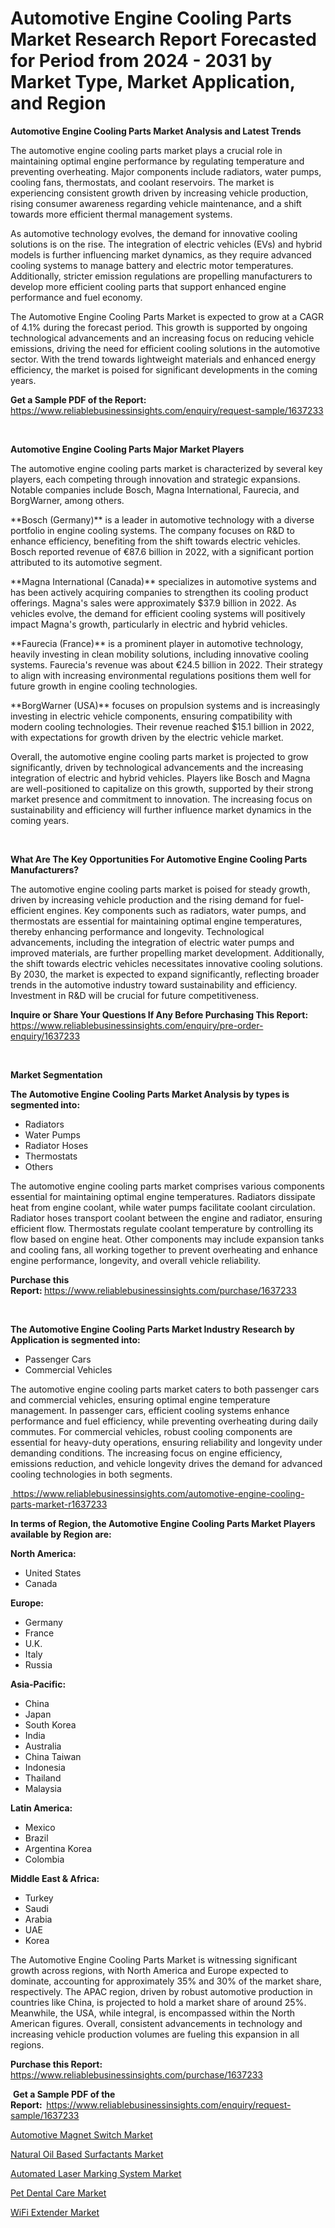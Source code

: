 <p><h1>Automotive Engine Cooling Parts Market Research Report Forecasted for Period from 2024 -  2031 by Market Type, Market Application, and Region</h1></p><p><strong>Automotive Engine Cooling Parts Market Analysis and Latest Trends</strong></p>
<p><p>The automotive engine cooling parts market plays a crucial role in maintaining optimal engine performance by regulating temperature and preventing overheating. Major components include radiators, water pumps, cooling fans, thermostats, and coolant reservoirs. The market is experiencing consistent growth driven by increasing vehicle production, rising consumer awareness regarding vehicle maintenance, and a shift towards more efficient thermal management systems.</p><p>As automotive technology evolves, the demand for innovative cooling solutions is on the rise. The integration of electric vehicles (EVs) and hybrid models is further influencing market dynamics, as they require advanced cooling systems to manage battery and electric motor temperatures. Additionally, stricter emission regulations are propelling manufacturers to develop more efficient cooling parts that support enhanced engine performance and fuel economy.</p><p>The Automotive Engine Cooling Parts Market is expected to grow at a CAGR of 4.1% during the forecast period. This growth is supported by ongoing technological advancements and an increasing focus on reducing vehicle emissions, driving the need for efficient cooling solutions in the automotive sector. With the trend towards lightweight materials and enhanced energy efficiency, the market is poised for significant developments in the coming years.</p></p>
<p><strong>Get a Sample PDF of the Report:&nbsp;</strong> <a href="https://www.reliablebusinessinsights.com/enquiry/request-sample/1637233">https://www.reliablebusinessinsights.com/enquiry/request-sample/1637233</a></p>
<p>&nbsp;</p>
<p><strong>Automotive Engine Cooling Parts Major Market Players</strong></p>
<p><p>The automotive engine cooling parts market is characterized by several key players, each competing through innovation and strategic expansions. Notable companies include Bosch, Magna International, Faurecia, and BorgWarner, among others.</p><p>**Bosch (Germany)** is a leader in automotive technology with a diverse portfolio in engine cooling systems. The company focuses on R&D to enhance efficiency, benefiting from the shift towards electric vehicles. Bosch reported revenue of €87.6 billion in 2022, with a significant portion attributed to its automotive segment.</p><p>**Magna International (Canada)** specializes in automotive systems and has been actively acquiring companies to strengthen its cooling product offerings. Magna's sales were approximately $37.9 billion in 2022. As vehicles evolve, the demand for efficient cooling systems will positively impact Magna's growth, particularly in electric and hybrid vehicles.</p><p>**Faurecia (France)** is a prominent player in automotive technology, heavily investing in clean mobility solutions, including innovative cooling systems. Faurecia's revenue was about €24.5 billion in 2022. Their strategy to align with increasing environmental regulations positions them well for future growth in engine cooling technologies.</p><p>**BorgWarner (USA)** focuses on propulsion systems and is increasingly investing in electric vehicle components, ensuring compatibility with modern cooling technologies. Their revenue reached $15.1 billion in 2022, with expectations for growth driven by the electric vehicle market.</p><p>Overall, the automotive engine cooling parts market is projected to grow significantly, driven by technological advancements and the increasing integration of electric and hybrid vehicles. Players like Bosch and Magna are well-positioned to capitalize on this growth, supported by their strong market presence and commitment to innovation. The increasing focus on sustainability and efficiency will further influence market dynamics in the coming years.</p></p>
<p>&nbsp;</p>
<p><strong>What Are The Key Opportunities For Automotive Engine Cooling Parts Manufacturers?</strong></p>
<p><p>The automotive engine cooling parts market is poised for steady growth, driven by increasing vehicle production and the rising demand for fuel-efficient engines. Key components such as radiators, water pumps, and thermostats are essential for maintaining optimal engine temperatures, thereby enhancing performance and longevity. Technological advancements, including the integration of electric water pumps and improved materials, are further propelling market development. Additionally, the shift towards electric vehicles necessitates innovative cooling solutions. By 2030, the market is expected to expand significantly, reflecting broader trends in the automotive industry toward sustainability and efficiency. Investment in R&D will be crucial for future competitiveness.</p></p>
<p><strong>Inquire or Share Your Questions If Any Before Purchasing This Report:</strong> <a href="https://www.reliablebusinessinsights.com/enquiry/pre-order-enquiry/1637233">https://www.reliablebusinessinsights.com/enquiry/pre-order-enquiry/1637233</a></p>
<p>&nbsp;</p>
<p><strong>Market Segmentation</strong></p>
<p><strong>The Automotive Engine Cooling Parts Market Analysis by types is segmented into:</strong></p>
<p><ul><li>Radiators</li><li>Water Pumps</li><li>Radiator Hoses</li><li>Thermostats</li><li>Others</li></ul></p>
<p><p>The automotive engine cooling parts market comprises various components essential for maintaining optimal engine temperatures. Radiators dissipate heat from engine coolant, while water pumps facilitate coolant circulation. Radiator hoses transport coolant between the engine and radiator, ensuring efficient flow. Thermostats regulate coolant temperature by controlling its flow based on engine heat. Other components may include expansion tanks and cooling fans, all working together to prevent overheating and enhance engine performance, longevity, and overall vehicle reliability.</p></p>
<p><strong>Purchase this Report:&nbsp;</strong><a href="https://www.reliablebusinessinsights.com/purchase/1637233">https://www.reliablebusinessinsights.com/purchase/1637233</a></p>
<p>&nbsp;</p>
<p><strong>The Automotive Engine Cooling Parts Market Industry Research by Application is segmented into:</strong></p>
<p><ul><li>Passenger Cars</li><li>Commercial Vehicles</li></ul></p>
<p><p>The automotive engine cooling parts market caters to both passenger cars and commercial vehicles, ensuring optimal engine temperature management. In passenger cars, efficient cooling systems enhance performance and fuel efficiency, while preventing overheating during daily commutes. For commercial vehicles, robust cooling components are essential for heavy-duty operations, ensuring reliability and longevity under demanding conditions. The increasing focus on engine efficiency, emissions reduction, and vehicle longevity drives the demand for advanced cooling technologies in both segments.</p></p>
<p><a href="https://www.reliablebusinessinsights.com/automotive-engine-cooling-parts-market-r1637233">&nbsp;https://www.reliablebusinessinsights.com/automotive-engine-cooling-parts-market-r1637233</a></p>
<p><strong>In terms of Region, the Automotive Engine Cooling Parts Market Players available by Region are:</strong></p>
<p>
    <p> <strong> North America: </strong>
        <ul>
            <li>United States</li>
            <li>Canada</li>
        </ul>
        </p> 
    <p> <strong> Europe: </strong>
        <ul>
            <li>Germany</li>
            <li>France</li>
            <li>U.K.</li>
            <li>Italy</li>
            <li>Russia</li>
        </ul>
        </p> 
    <p> <strong> Asia-Pacific: </strong>
        <ul>
            <li>China</li>
            <li>Japan</li>
            <li>South Korea</li>
            <li>India</li>
            <li>Australia</li>
            <li>China Taiwan</li>
            <li>Indonesia</li>
            <li>Thailand</li>
            <li>Malaysia</li>
        </ul>
        </p> 
    <p> <strong> Latin America: </strong>
        <ul>
            <li>Mexico</li>
            <li>Brazil</li>
            <li>Argentina Korea</li>
            <li>Colombia</li>
        </ul>
        </p> 
    <p> <strong> Middle East & Africa: </strong>
        <ul>
            <li>Turkey</li>
            <li>Saudi</li>
            <li>Arabia</li>
            <li>UAE</li>
            <li>Korea</li>
        </ul>
    </p>
    </p>
<p><p>The Automotive Engine Cooling Parts Market is witnessing significant growth across regions, with North America and Europe expected to dominate, accounting for approximately 35% and 30% of the market share, respectively. The APAC region, driven by robust automotive production in countries like China, is projected to hold a market share of around 25%. Meanwhile, the USA, while integral, is encompassed within the North American figures. Overall, consistent advancements in technology and increasing vehicle production volumes are fueling this expansion in all regions.</p></p>
<p><strong>Purchase this Report: </strong><a href="https://www.reliablebusinessinsights.com/purchase/1637233">https://www.reliablebusinessinsights.com/purchase/1637233</a></p>
<p>&nbsp;<strong>Get a Sample PDF of the Report:&nbsp;&nbsp;</strong><a href="https://www.reliablebusinessinsights.com/enquiry/request-sample/1637233">https://www.reliablebusinessinsights.com/enquiry/request-sample/1637233</a></p>
<p><strong></strong></p>
<p><p><a href="https://github.com/LilianFaulkner65/Market-Research-Report-List-1/blob/main/automotive-magnet-switch-market.md">Automotive Magnet Switch Market</a></p><p><a href="https://medium.com/@muhammadasraf467_64671/global-natural-oil-based-surfactants-market-share-and-growth-opportunities-and-market-size-growing-58ad38484dd8?postPublishedType=repub">Natural Oil Based Surfactants Market</a></p><p><a href="https://www.linkedin.com/pulse/navigating-automated-laser-marking-system-market-expert-analysis-d950e?trackingId=B752HTK0T6%2Bp4bq6SGqkNQ%3D%3D">Automated Laser Marking System Market</a></p><p><a href="https://www.linkedin.com/pulse/global-pet-dental-care-market-size-expected-reach-cagr-wv0we">Pet Dental Care Market</a></p><p><a href="https://issuu.com/reportprime-2/docs/wifi-extender-market-size-2030.pptx_b50a733b8dc669">WiFi Extender Market</a></p></p>